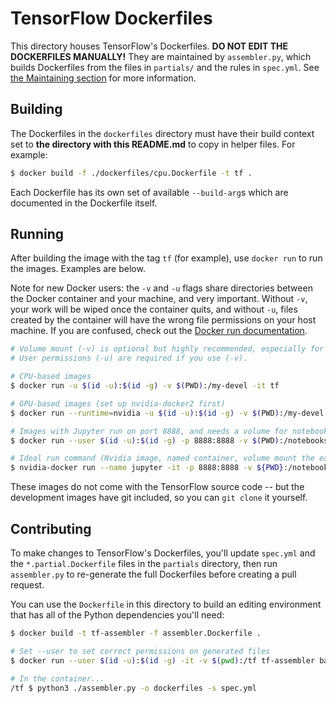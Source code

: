 # TensorFlow Dockerfiles

This directory houses TensorFlow's Dockerfiles. **DO NOT EDIT THE DOCKERFILES
MANUALLY!** They are maintained by `assembler.py`, which builds Dockerfiles from
the files in `partials/` and the rules in `spec.yml`. See [the Maintaining
section](#maintaining) for more information.

## Building

The Dockerfiles in the `dockerfiles` directory must have their build context set
to **the directory with this README.md** to copy in helper files. For example:

```bash
$ docker build -f ./dockerfiles/cpu.Dockerfile -t tf .
```

Each Dockerfile has its own set of available `--build-arg`s which are documented
in the Dockerfile itself.

## Running

After building the image with the tag `tf` (for example), use `docker run` to
run the images. Examples are below.

Note for new Docker users: the `-v` and `-u` flags share directories between
the Docker container and your machine, and very important. Without
`-v`, your work will be wiped once the container quits, and without `-u`, files
created by the container will have the wrong file permissions on your host
machine. If you are confused, check out the [Docker run
documentation](https://docs.docker.com/engine/reference/run/).

```bash
# Volume mount (-v) is optional but highly recommended, especially for Jupyter.
# User permissions (-u) are required if you use (-v).

# CPU-based images
$ docker run -u $(id -u):$(id -g) -v $(PWD):/my-devel -it tf

# GPU-based images (set up nvidia-docker2 first)
$ docker run --runtime=nvidia -u $(id -u):$(id -g) -v $(PWD):/my-devel -it tf

# Images with Jupyter run on port 8888, and needs a volume for notebooks
$ docker run --user $(id -u):$(id -g) -p 8888:8888 -v $(PWD):/notebooks -it tf

# Ideal run command (Nvidia image, named container, volume mount the easy way)
$ nvidia-docker run --name jupyter -it -p 8888:8888 -v ${PWD}:/notebooks twoandahalfhorsemenofdeeplearning-nvidia-jupyter
```

These images do not come with the TensorFlow source code -- but the development
images have git included, so you can `git clone` it yourself.

## Contributing

To make changes to TensorFlow's Dockerfiles, you'll update `spec.yml` and the
`*.partial.Dockerfile` files in the `partials` directory, then run
`assembler.py` to re-generate the full Dockerfiles before creating a pull
request.

You can use the `Dockerfile` in this directory to build an editing environment
that has all of the Python dependencies you'll need:

```bash
$ docker build -t tf-assembler -f assembler.Dockerfile .

# Set --user to set correct permissions on generated files
$ docker run --user $(id -u):$(id -g) -it -v $(pwd):/tf tf-assembler bash 

# In the container...
/tf $ python3 ./assembler.py -o dockerfiles -s spec.yml
```

